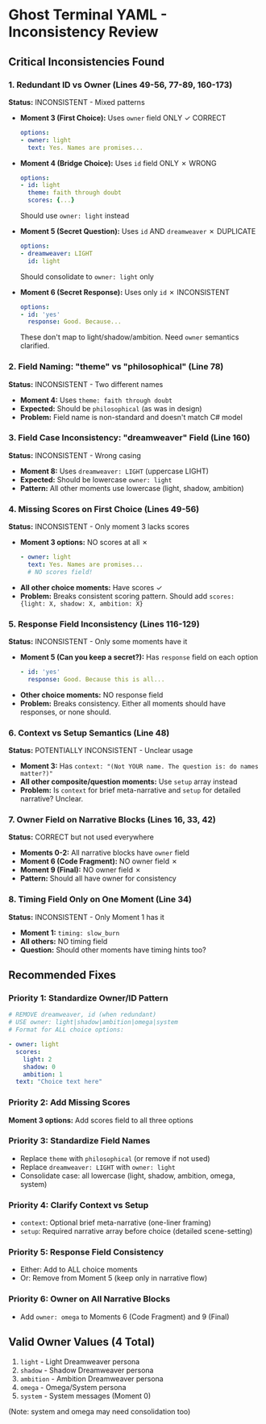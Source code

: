 # Ghost Terminal YAML - Inconsistency Review

## Critical Inconsistencies Found

### 1. **Redundant ID vs Owner (Lines 49-56, 77-89, 160-173)**
**Status:** INCONSISTENT - Mixed patterns

- **Moment 3 (First Choice):** Uses `owner` field ONLY ✓ CORRECT
  ```yaml
  options:
  - owner: light
    text: Yes. Names are promises...
  ```

- **Moment 4 (Bridge Choice):** Uses `id` field ONLY ✗ WRONG
  ```yaml
  options:
  - id: light
    theme: faith through doubt
    scores: {...}
  ```
  Should use `owner: light` instead

- **Moment 5 (Secret Question):** Uses `id` AND `dreamweaver` ✗ DUPLICATE
  ```yaml
  options:
  - dreamweaver: LIGHT
    id: light
  ```
  Should consolidate to `owner: light` only

- **Moment 6 (Secret Response):** Uses only `id` ✗ INCONSISTENT
  ```yaml
  options:
  - id: 'yes'
    response: Good. Because...
  ```
  These don't map to light/shadow/ambition. Need `owner` semantics clarified.

### 2. **Field Naming: "theme" vs "philosophical" (Line 78)**
**Status:** INCONSISTENT - Two different names

- **Moment 4:** Uses `theme: faith through doubt`
- **Expected:** Should be `philosophical` (as was in design)
- **Problem:** Field name is non-standard and doesn't match C# model

### 3. **Field Case Inconsistency: "dreamweaver" Field (Line 160)**
**Status:** INCONSISTENT - Wrong casing

- **Moment 8:** Uses `dreamweaver: LIGHT` (uppercase LIGHT)
- **Expected:** Should be lowercase `owner: light`
- **Pattern:** All other moments use lowercase (light, shadow, ambition)

### 4. **Missing Scores on First Choice (Lines 49-56)**
**Status:** INCONSISTENT - Only moment 3 lacks scores

- **Moment 3 options:** NO scores at all ✗
  ```yaml
  - owner: light
    text: Yes. Names are promises...
    # NO scores field!
  ```
- **All other choice moments:** Have scores ✓
- **Problem:** Breaks consistent scoring pattern. Should add `scores: {light: X, shadow: X, ambition: X}`

### 5. **Response Field Inconsistency (Lines 116-129)**
**Status:** INCONSISTENT - Only some moments have it

- **Moment 5 (Can you keep a secret?):** Has `response` field on each option
  ```yaml
  - id: 'yes'
    response: Good. Because this is all...
  ```
- **Other choice moments:** NO response field
- **Problem:** Breaks consistency. Either all moments should have responses, or none should.

### 6. **Context vs Setup Semantics (Line 48)**
**Status:** POTENTIALLY INCONSISTENT - Unclear usage

- **Moment 3:** Has `context: "(Not YOUR name. The question is: do names matter?)"`
- **All other composite/question moments:** Use `setup` array instead
- **Problem:** Is `context` for brief meta-narrative and `setup` for detailed narrative? Unclear.

### 7. **Owner Field on Narrative Blocks (Lines 16, 33, 42)**
**Status:** CORRECT but not used everywhere

- **Moments 0-2:** All narrative blocks have `owner` field
- **Moment 6 (Code Fragment):** NO owner field ✗
- **Moment 9 (Final):** NO owner field ✗
- **Pattern:** Should all have owner for consistency

### 8. **Timing Field Only on One Moment (Line 34)**
**Status:** INCONSISTENT - Only Moment 1 has it

- **Moment 1:** `timing: slow_burn`
- **All others:** NO timing field
- **Question:** Should other moments have timing hints too?

## Recommended Fixes

### Priority 1: Standardize Owner/ID Pattern
```yaml
# REMOVE dreamweaver, id (when redundant)
# USE owner: light|shadow|ambition|omega|system
# Format for ALL choice options:

- owner: light
  scores:
    light: 2
    shadow: 0
    ambition: 1
  text: "Choice text here"
```

### Priority 2: Add Missing Scores
**Moment 3 options:** Add scores field to all three options

### Priority 3: Standardize Field Names
- Replace `theme` with `philosophical` (or remove if not used)
- Replace `dreamweaver: LIGHT` with `owner: light`
- Consolidate case: all lowercase (light, shadow, ambition, omega, system)

### Priority 4: Clarify Context vs Setup
- `context`: Optional brief meta-narrative (one-liner framing)
- `setup`: Required narrative array before choice (detailed scene-setting)

### Priority 5: Response Field Consistency
- Either: Add to ALL choice moments
- Or: Remove from Moment 5 (keep only in narrative flow)

### Priority 6: Owner on All Narrative Blocks
- Add `owner: omega` to Moments 6 (Code Fragment) and 9 (Final)

## Valid Owner Values (4 Total)
1. `light` - Light Dreamweaver persona
2. `shadow` - Shadow Dreamweaver persona
3. `ambition` - Ambition Dreamweaver persona
4. `omega` - Omega/System persona
5. `system` - System messages (Moment 0)

(Note: system and omega may need consolidation too)
